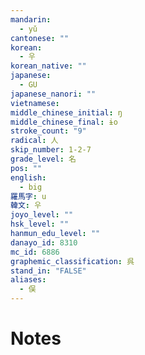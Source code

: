 ```yaml
---
mandarin:
  - yǔ
cantonese: ""
korean:
  - 우
korean_native: ""
japanese:
  - GU
japanese_nanori: ""
vietnamese:
middle_chinese_initial: ŋ
middle_chinese_final: ɨo
stroke_count: "9"
radical: 人
skip_number: 1-2-7
grade_level: 名
pos: ""
english:
  - big
羅馬字: u
韓文: 우
joyo_level: ""
hsk_level: ""
hanmun_edu_level: ""
danayo_id: 8310
mc_id: 6886
graphemic_classification: 呉
stand_in: "FALSE"
aliases:
  - 俣
---
```


# Notes
